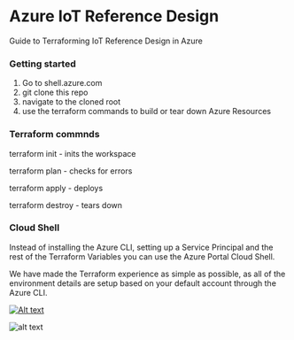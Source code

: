 # Azure IoT Reference Design
Guide to Terraforming IoT Reference Design in Azure

### Getting started

1. Go to shell.azure.com
2. git clone this repo
3. navigate to the cloned root
4. use the terraform commands to build or tear down Azure Resources

### Terraform commnds
terraform init - inits the workspace

terraform plan - checks for errors

terraform apply - deploys

terraform destroy - tears down


### Cloud Shell
Instead of installing the Azure CLI, setting up a Service Principal and the rest of the Terraform Variables you can use the Azure Portal Cloud Shell.

We have made the Terraform experience as simple as possible, as all of the environment details are setup based on your default account through the Azure CLI.


[![Alt text](https://img.youtube.com/vi/6t4tgS_JwO0/0.jpg)](https://www.youtube.com/watch?v=6t4tgS_JwO0)

![alt text](https://github.com/justindavies/TerraformOnAzure/raw/master/images/using-cloud-shell-it-has-my-terraform-variables.jpg "Win!")


